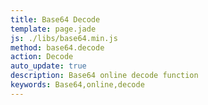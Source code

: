 ```yaml
---
title: Base64 Decode
template: page.jade
js: ./libs/base64.min.js
method: base64.decode
action: Decode
auto_update: true
description: Base64 online decode function
keywords: Base64,online,decode
---
```

